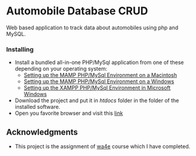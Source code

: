 # Automobile Database CRUD

Web based application to track data about automobiles using php and MySQL.

### Installing

* Install a bundled all-in-one PHP/MySql application from one of these depending on your operating system:
	* [Setting up the MAMP PHP/MySql Environment on a Macintosh](https://www.wa4e.com/software-mac.php)
	* [Setting up the MAMP PHP/MySql Environment on a Windows](https://www.wa4e.com/software-mamp.php)
	* [Setting up the XAMPP PHP/MySql Environment in Microsoft Windows](https://www.wa4e.com/software-win.php)
* Download the project and put it in *htdocs* folder in the folder of the installed software.
* Open you favorite browser and visit this [link](http://127.0.0.1)

## Acknowledgments

* This project is the assignment of [wa4e](https://www.wa4e.com/) course which I have completed.
